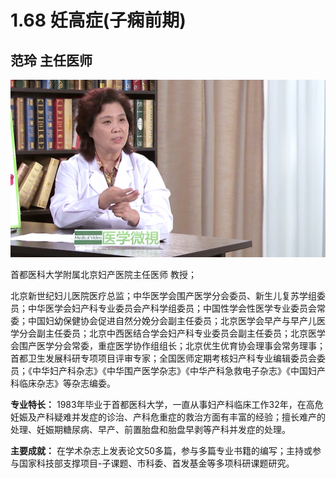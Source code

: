 # 1.68 妊高症(子痫前期)

## 范玲 主任医师

![1678426894499](image/c01_68/1678426894499.png)

首都医科大学附属北京妇产医院主任医师 教授；

北京新世纪妇儿医院医疗总监；中华医学会围产医学分会委员、新生儿复苏学组委员；中华医学会妇产科专业委员会产科学组委员；中国性学会性医学专业委员会常委；中国妇幼保健协会促进自然分娩分会副主任委员；北京医学会早产与早产儿医学分会副主任委员；北京中西医结合学会妇产科专业委员会副主任委员；北京医学会围产医学分会常委，重症医学协作组组长；北京优生优育协会理事会常务理事；首都卫生发展科研专项项目评审专家；全国医师定期考核妇产科专业编辑委员会委员；《中华妇产科杂志》《中华围产医学杂志》《中华产科急救电子杂志》《中国妇产科临床杂志》等杂志编委。

**专业特长：** 1983年毕业于首都医科大学，一直从事妇产科临床工作32年，在高危妊娠及产科疑难并发症的诊治、产科危重症的救治方面有丰富的经验；擅长难产的处理、妊娠期糖尿病、早产、前置胎盘和胎盘早剥等产科并发症的处理。

**主要成就：** 在学术杂志上发表论文50多篇，参与多篇专业书籍的编写；主持或参与国家科技部支撑项目-子课题、市科委、首发基金等多项科研课题研究。
